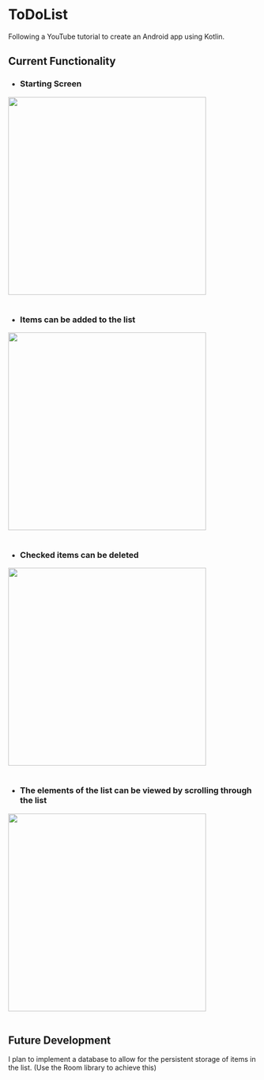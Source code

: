 # ToDoList

Following a YouTube tutorial to create an Android app using Kotlin.

## Current Functionality

* ### Starting Screen
<img src="https://github.com/hugomilosz/ToDoList/assets/29339966/8b6b541b-5402-4d79-adbd-00458822acdc" width="400">
<br />
<br />

* ### Items can be added to the list
<img src="https://github.com/hugomilosz/ToDoList/assets/29339966/4aeef358-8949-43ee-a6a3-040ef413c34a" width="400">
<br />
<br />

* ### Checked items can be deleted
<img src="https://github.com/hugomilosz/ToDoList/assets/29339966/d7c86e00-996b-4c78-85fb-07b39a6899ac" width="400">
<br />
<br />

* ### The elements of the list can be viewed by scrolling through the list
<img src="https://github.com/hugomilosz/ToDoList/assets/29339966/2cf96784-61c2-4f45-a537-3dbf11e0a962" width="400">
<br />
<br />

## Future Development

I plan to implement a database to allow for the persistent storage of items in the list. (Use the Room library to achieve this)
